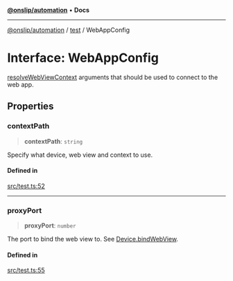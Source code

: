 [**@onslip/automation**](../../README.md) • **Docs**

***

[@onslip/automation](../../README.md) / [test](../README.md) / WebAppConfig

# Interface: WebAppConfig

[resolveWebViewContext](../../index/functions/resolveWebViewContext.md) arguments that should be used to connect to the web app.

## Properties

### contextPath

> **contextPath**: `string`

Specify what device, web view and context to use.

#### Defined in

[src/test.ts:52](https://github.com/Onslip/automation/blob/13befc40996d96bb2935315b372b921212adc8b4/src/test.ts#L52)

***

### proxyPort

> **proxyPort**: `number`

The port to bind the web view to. See [Device.bindWebView](../../index/classes/Device.md#bindwebview).

#### Defined in

[src/test.ts:55](https://github.com/Onslip/automation/blob/13befc40996d96bb2935315b372b921212adc8b4/src/test.ts#L55)
